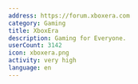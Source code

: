 ```yaml
---
address: https://forum.xboxera.com
category: Gaming
title: XboxEra
description: Gaming for Everyone.
userCount: 3142
icon: xboxera.png
activity: very high
language: en
---
```

